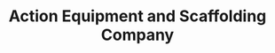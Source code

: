 ---
title: "Action Equipment and Scaffolding Company"
url: /phoenix/action-equipment-and-scaffolding-company/
shop: wholesale
---